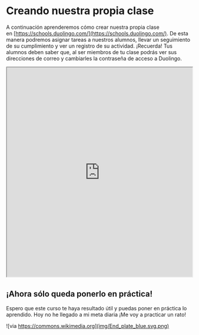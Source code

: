 # Creando nuestra propia clase

A continuación aprenderemos cómo crear nuestra propia clase en [https://schools.duolingo.com/](https://schools.duolingo.com/). De esta manera podremos asignar tareas a nuestros alumnos, llevar un seguimiento de su cumplimiento y ver un registro de su actividad. ¡Recuerda! Tus alumnos deben saber que, al ser miembros de tu clase podrás ver sus direcciones de correo y cambiarles la contraseña de acceso a Duolingo.

<iframe width="100%" height="569" src="https://docs.google.com/presentation/d/1dkmZuInxbhyNDXvn3zqOklZ47hqG09c4fn9p9THY79I/embed?start=false&amp;loop=false&amp;delayms=3000"></iframe>

## ¡Ahora sólo queda ponerlo en práctica!

Espero que este curso te haya resultado útil y puedas poner en práctica lo aprendido. Hoy no he llegado a mi meta diaria ¡Me voy a practicar un rato! 

![via https://commons.wikimedia.org](img/End_plate_blue.svg.png)
